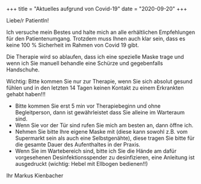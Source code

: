 +++
title = "Aktuelles aufgrund von Covid-19"
date = "2020-09-20"
+++

Liebe/r PatientIn!

Ich versuche mein Bestes und  halte mich an alle erhältlichen Empfehlungen für den Patientenumgang. 
Trotzdem muss Ihnen auch klar sein, dass es keine 100 % Sicherheit im Rahmen von Covid 19 gibt.

Die Therapie wird so ablaufen, dass ich eine spezielle Maske trage und wenn ich Sie manuell behandle eine Schürze und gegebenfalls Handschuhe.

Wichtig: Bitte kommen Sie nur zur Therapie, wenn Sie sich absolut gesund fühlen und in den letzten 14 Tagen keinen Kontakt zu einem Erkrankten gehabt haben!!!

* Bitte kommen Sie erst 5 min vor Therapiebeginn und ohne Begleitperson, dann ist gewährleistet dass Sie alleine im Warteraum sind.
* Wenn Sie vor der Tür sind rufen Sie mich am besten an, dann öffne ich.
* Nehmen Sie bitte Ihre eigene Maske mit (diese kann sowohl z.B. vom Supermarkt sein als auch eine Selbstgenähte), diese tragen Sie bitte für die gesamte Dauer des Aufenthaltes in der Praxis.
* Wenn Sie im Wartebereich sind, bitte ich Sie die Hände am dafür vorgesehenen Desinfektionsspender zu desinfizieren, eine Anleitung ist ausgedruckt (wichtig: Hebel mit Ellbogen bedienen!!)

Ihr 
Markus Kienbacher

